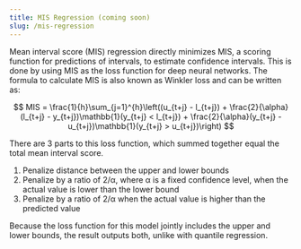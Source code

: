 ```yaml
---
title: MIS Regression (coming soon)
slug: /mis-regression
---
```


Mean interval score (MIS) regression directly minimizes MIS, a scoring function for predictions of intervals, to estimate confidence intervals. This is done by using MIS as the loss function for deep neural networks. The formula to calculate MIS is also known as Winkler loss and can be written as:

$$
MIS = \frac{1}{h}\sum_{j=1}^{h}\left((u_{t+j} - l_{t+j}) + \frac{2}{\alpha}(l_{t+j} - y_{t+j})\mathbb{1}(y_{t+j} < l_{t+j}) + \frac{2}{\alpha}(y_{t+j} - u_{t+j})\mathbb{1}(y_{t+j} > u_{t+j})\right)
$$

There are 3 parts to this loss function, which summed together equal the total mean interval score.

1. Penalize distance between the upper and lower bounds
2. Penalize by a ratio of 2/α, where α is a fixed confidence level, when the actual value is lower than the lower bound
3. Penalize by a ratio of 2/α when the actual value is higher than the predicted value

Because the loss function for this model jointly includes the upper and lower bounds, the result outputs both, unlike with quantile regression.
